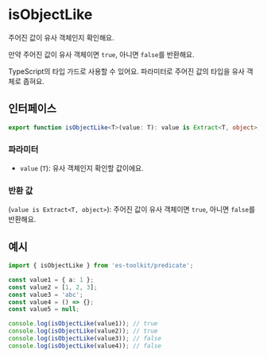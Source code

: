 # isObjectLike

주어진 값이 유사 객체인지 확인해요.

만약 주어진 값이 유사 객체이면 `true`, 아니면 `false`를 반환해요.

TypeScript의 타입 가드로 사용할 수 있어요. 파라미터로 주어진 값의 타입을 유사 객체로 좁혀요.

## 인터페이스

```typescript
export function isObjectLike<T>(value: T): value is Extract<T, object>;
```

### 파라미터

- `value` (`T`): 유사 객체인지 확인할 값이에요.

### 반환 값

(`value is Extract<T, object>`): 주어진 값이 유사 객체이면 `true`, 아니면 `false`를 반환해요.

## 예시

```typescript
import { isObjectLike } from 'es-toolkit/predicate';

const value1 = { a: 1 };
const value2 = [1, 2, 3];
const value3 = 'abc';
const value4 = () => {};
const value5 = null;

console.log(isObjectLike(value1)); // true
console.log(isObjectLike(value2)); // true
console.log(isObjectLike(value3)); // false
console.log(isObjectLike(value4)); // false
```
